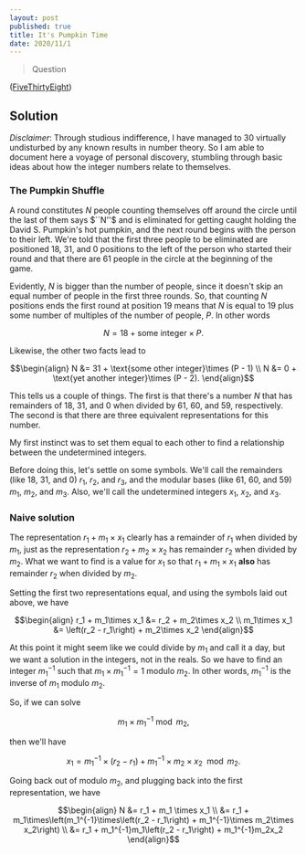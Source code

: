 ```yaml
---
layout: post
published: true
title: It's Pumpkin Time
date: 2020/11/1
---
```


>Question

<!--more-->

([FiveThirtyEight](URL))

## Solution

_Disclaimer_: Through studious indifference, I have managed to $30$ virtually undisturbed by any known results in number theory. So I am able to document here a voyage of personal discovery, stumbling through basic ideas about how the integer numbers relate to themselves.

### The Pumpkin Shuffle

A round constitutes $N$ people counting themselves off around the circle until the last of them says $``N''$ and is eliminated for getting caught holding the David S. Pumpkin's hot pumpkin, and the next round begins with the person to their left. We're told that the first three people to be eliminated are positioned $18,$ $31,$ and $0$ positions to the left of the person who started their round and that there are $61$ people in the circle at the beginning of the game. 

Evidently, $N$ is bigger than the number of people, since it doesn't skip an equal number of people in the first three rounds. So, that counting $N$ positions ends the first round at position $19$ means that $N$ is equal to $19$ plus some number of multiples of the number of people, $P$. In other words

$$ N = 18 + \text{some integer}\times P. $$

Likewise, the other two facts lead to

$$\begin{align}
N &= 31 + \text{some other integer}\times (P - 1) \\
N &= 0 + \text{yet another integer}\times (P - 2).
\end{align}$$

This tells us a couple of things. The first is that there's a number $N$ that has remainders of $18,$ $31,$ and $0$ when divided by $61,$ $60,$ and $59,$ respectively. The second is that there are three equivalent representations for this number. 

My first instinct was to set them equal to each other to find a relationship between the undetermined integers. 

Before doing this, let's settle on some symbols. We'll call the remainders (like $18,$ $31,$ and $0$) $r_1,$ $r_2,$ and $r_3,$ and the modular bases (like $61,$ $60,$ and $59$) $m_1,$ $m_2,$ and $m_3.$ Also, we'll call the undetermined integers $x_1,$ $x_2,$ and $x_3.$

### Naive solution

The representation $r_1 + m_1\times x_1$ clearly has a remainder of $r_1$ when divided by $m_1$, just as the representation $r_2 + m_2\times x_2$ has remainder $r_2$ when divided by $m_2.$ What we want to find is a value for $x_1$ so that $r_1 + m_1\times x_1$ **also** has remainder $r_2$ when divided by $m_2.$

Setting the first two representations equal, and using the symbols laid out above, we have

$$\begin{align}
r_1 + m_1\times x_1 &= r_2 + m_2\times x_2 \\
m_1\times x_1 &= \left(r_2 - r_1\right) + m_2\times x_2
\end{align}$$

At this point it might seem like we could divide by $m_1$ and call it a day, but we want a solution in the integers, not in the reals. So we have to find an integer $m_1^{-1}$ such that $m_1 \times m_1^{-1} = 1$ modulo $m_2.$ In other words, $m_1^{-1}$ is the inverse of $m_1$ modulo $m_2.$ 

So, if we can solve

$$m_1\times m_1^{-1} \bmod m_2,$$ 

then we'll have

$$x_1 = m_1^{-1}\times\left(r_2 - r_1\right) + m_1^{-1}\times m_2\times x_2 \mod m_2.$$

Going back out of modulo $m_2,$ and plugging back into the first representation, we have

$$\begin{align}
N &= r_1 + m_1 \times x_1 \\
&= r_1 + m_1\times\left(m_1^{-1}\times\left(r_2 - r_1\right) + m_1^{-1}\times m_2\times x_2\right) \\
&= r_1 + m_1^{-1}m_1\left(r_2 - r_1\right) + m_1^{-1}m_2x_2
\end{align}$$

<br>
